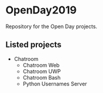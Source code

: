 # OpenDay2019

Repository for the Open Day projects.

## Listed projects

- Chatroom
    * Chatroom Web
    * Chatroom UWP
    * Chatroom Bash
    * Python Usernames Server
